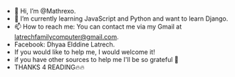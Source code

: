 - 👋 Hi, I’m @Mathrexo.
- 🌱 I’m currently learning JavaScript and Python and want to learn Django.
- 📫 How to reach me: You can contact me via my Gmail at latrechfamilycomputer@gmail.com.
- Facebook: Dhyaa Elddine Latrech.
- If you would like to help me, I would welcome it!
- if you have other sources to help me I'll be so grateful 💜
- THANKS 4 READING🔥🔥

<!---
Mathrexo/Mathrexo is a ✨ special ✨ repository because its `README.md` (this file) appears on your GitHub profile.
You can click the Preview link to take a look at your changes.
--->
